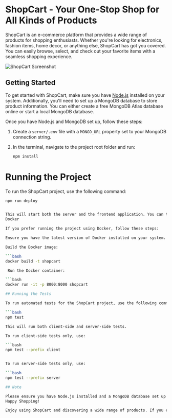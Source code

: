 # ShopCart - Your One-Stop Shop for All Kinds of Products

ShopCart is an e-commerce platform that provides a wide range of products for shopping enthusiasts. Whether you're looking for electronics, fashion items, home decor, or anything else, ShopCart has got you covered. You can easily browse, select, and check out your favorite items with a seamless shopping experience.

![ShopCart Screenshot](/path/to/screenshot.png)

## Getting Started

To get started with ShopCart, make sure you have [Node.js](https://nodejs.org/) installed on your system. Additionally, you'll need to set up a MongoDB database to store product information. You can either create a free MongoDB Atlas database online or start a local MongoDB database.

Once you have Node.js and MongoDB set up, follow these steps:

1. Create a `server/.env` file with a `MONGO_URL` property set to your MongoDB connection string.

2. In the terminal, navigate to the project root folder and run:

   ```bash
   npm install

# Running the Project

To run the ShopCart project, use the following command:

   ```bash
   npm run deploy


This will start both the server and the frontend application. You can then access the ShopCart platform by browsing to `localhost:8000`.
Docker

If you prefer running the project using Docker, follow these steps:

Ensure you have the latest version of Docker installed on your system.

Build the Docker image:

```bash
docker build -t shopcart

    Run the Docker container:

```bash
docker run -it -p 8000:8000 shopcart

## Running the Tests

To run automated tests for the ShopCart project, use the following command:
  
```bash
npm test

This will run both client-side and server-side tests.

To run client-side tests only, use:

```bash
npm test --prefix client


To run server-side tests only, use:

```bash
npm test --prefix server

## Note

Please ensure you have Node.js installed and a MongoDB database set up before running the project. For more details, refer to the "Getting Started" section above.
Happy Shopping!

Enjoy using ShopCart and discovering a wide range of products. If you encounter any issues or have suggestions for improvements, we'd love to hear from you!